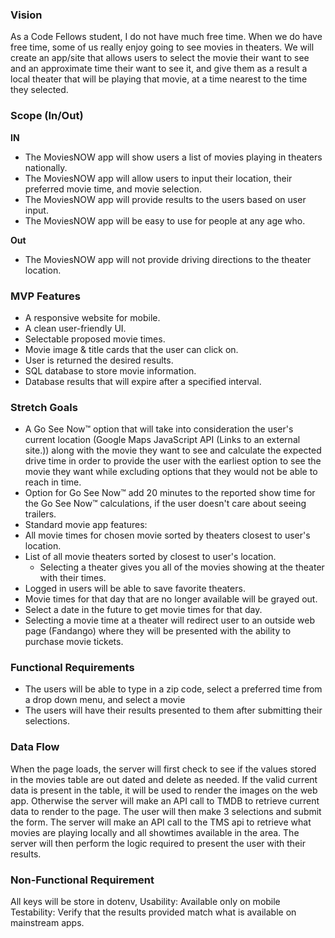 ### Vision
As a Code Fellows student, I do not have much free time. When we do have free time, some of us really enjoy going to see movies in theaters. We will create an app/site that allows  users to select the movie their want to see and an approximate time their want to see it, and give them as a result a local theater that will be playing that movie, at a time nearest to the time they selected.

### Scope (In/Out)
**IN**
- The MoviesNOW app will show users a list of movies playing in theaters nationally.
- The MoviesNOW app will allow users to input their location, their preferred movie time, and movie selection.
- The MoviesNOW app will provide results to the users based on user input.
- The MoviesNOW app will be easy to use for people at any age who.

**Out**
- The MoviesNOW app will not provide driving directions to the theater location.

### MVP Features
-	A responsive website for mobile.
-	A clean user-friendly UI.
-	Selectable proposed movie times.
-	Movie image & title cards that the user can click on.
-	User is returned the desired results.
-	SQL database to store movie information.
-	Database results that will expire after a specified interval.

### Stretch Goals
-	A Go See Now™ option that will take into consideration the user's current location (Google Maps JavaScript API (Links to an external site.)) along with the movie they want to see and calculate the expected drive time in order to provide the user with the earliest option to see the movie they want while excluding options that they would not be able to reach in time.
-	Option for Go See Now™ add 20 minutes to the reported show time for the Go See Now™ calculations, if the user doesn't care about seeing trailers.
-	Standard movie app features:
  -	All movie times for chosen movie sorted by theaters closest to user's location.
  - List of all movie theaters sorted by closest to user's location.
    - Selecting a theater gives you all of the movies showing at the theater with their times.
  - Logged in users will be able to save favorite theaters.
  - Movie times for that day that are no longer available will be grayed out.
  - Select a date in the future to get movie times for that day.
  - Selecting a movie time at a theater will redirect user to an outside web page (Fandango) where they will be presented with the ability to purchase movie tickets.

### Functional Requirements
-	The users will be able to type in a zip code, select a preferred time from a drop down menu, and select a movie
-	The users will have their results presented to them after submitting their selections.

### Data Flow
When the page loads, the server will first check to see if the values stored in the movies table are out dated and delete as needed.
If the valid current data is present in the table, it will be used to render the images on the web app.
Otherwise the server will make an API call to TMDB to retrieve current data to render to the page.
The user will then make 3 selections and submit the form.
The server will make an API call to the TMS api to retrieve what movies are playing locally and all showtimes available in the area.
The server will then perform the logic required to present the user with their results.

### Non-Functional Requirement
All keys will be store in dotenv,
Usability: Available only on mobile
Testability: Verify that the results provided match what is available on mainstream apps.


